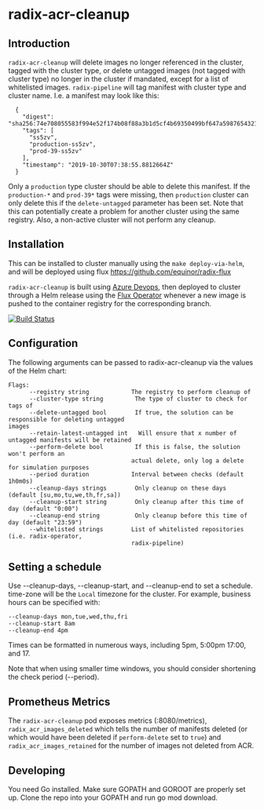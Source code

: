 # radix-acr-cleanup

## Introduction

`radix-acr-cleanup` will delete images no longer referenced in the cluster, tagged with the cluster type, or delete untagged images (not tagged with cluster type) no longer in the cluster if mandated, except for a list of whitelisted images. `radix-pipeline` will tag manifest with cluster type and cluster name. I.e. a manifest may look like this:

```
  {
    "digest": "sha256:74e708055583f994e52f174b08f88a3b1d5cf4b69350499bf647a59876543210",
    "tags": [
      "ss5zv",
      "production-ss5zv",
      "prod-39-ss5zv"
    ],
    "timestamp": "2019-10-30T07:38:55.8812664Z"
  }
```

Only a `production` type cluster should be able to delete this manifest. If the `production-*` and `prod-39*` tags were missing, then `production` cluster can only delete this if the `delete-untagged` parameter has been set. Note that this can potentially create a problem for another cluster using the same registry. Also, a non-active cluster will not perform any cleanup.

## Installation

This can be installed to cluster manually using the ```make deploy-via-helm```, and will be deployed using flux https://github.com/equinor/radix-flux

`radix-acr-cleanup` is built using [Azure Devops](https://dev.azure.com/omnia-radix/radix-operator/_build?definitionId=5), then deployed to cluster through a Helm release using the [Flux Operator](https://github.com/weaveworks/flux) whenever a new image is pushed to the container registry for the corresponding branch.

[![Build Status](https://dev.azure.com/omnia-radix/radix-operator/_apis/build/status/equinor.radix-acr-cleanup?branchName=master)](https://dev.azure.com/omnia-radix/radix-operator/_build/latest?definitionId=5&branchName=master)

## Configuration

The following arguments can be passed to radix-acr-cleanup via the values of the Helm chart:

```
Flags:
      --registry string            The registry to perform cleanup of
      --cluster-type string         The type of cluster to check for tags of
      --delete-untagged bool        If true, the solution can be responsible for deleting untagged                                 images
      --retain-latest-untagged int   Will ensure that x number of untagged manifests will be retained
      --perform-delete bool         If this is false, the solution won't perform an
                                   actual delete, only log a delete for simulation purposes
      --period duration            Interval between checks (default 1h0m0s)
      --cleanup-days strings        Only cleanup on these days (default [su,mo,tu,we,th,fr,sa])
      --cleanup-start string        Only cleanup after this time of day (default "0:00")
      --cleanup-end string          Only cleanup before this time of day (default "23:59")
      --whitelisted strings        List of whitelisted repositories (i.e. radix-operator,
                                   radix-pipeline)
```

## Setting a schedule

Use --cleanup-days, --cleanup-start, and --cleanup-end to set a schedule. time-zone will be the `Local` timezone for the cluster. For example, business hours can be specified with:

	--cleanup-days mon,tue,wed,thu,fri
	--cleanup-start 8am
	--cleanup-end 4pm

Times can be formatted in numerous ways, including 5pm, 5:00pm 17:00, and 17.

Note that when using smaller time windows, you should consider shortening the check period (--period).

## Prometheus Metrics

The `radix-acr-cleanup` pod exposes metrics (:8080/metrics), `radix_acr_images_deleted` which tells the number of manifests deleted (or which would have been deleted if `perform-delete` set to `true`) and `radix_acr_images_retained` for the number of images not deleted from ACR.

## Developing

You need Go installed. Make sure GOPATH and GOROOT are properly set up. Clone the repo into your GOPATH and run go mod download.
